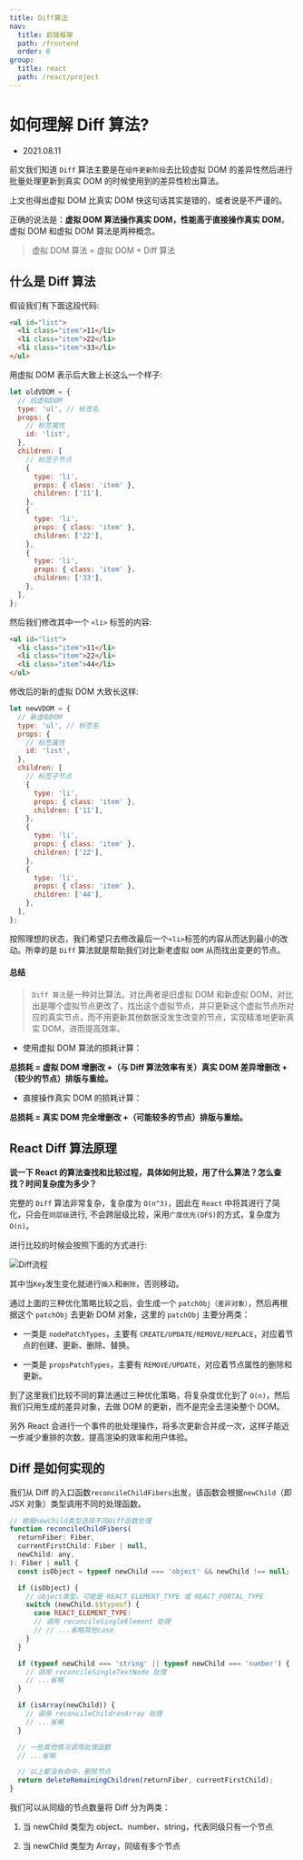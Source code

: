```yaml
---
title: Diff算法
nav:
  title: 前端框架
  path: /frontend
  order: 0
group:
  title: react
  path: /react/project
---
```


# 如何理解 Diff 算法?

- 2021.08.11

前文我们知道 `Diff` 算法主要是在`组件更新阶段`去比较虚拟 DOM 的差异性然后进行批量处理更新到真实 DOM 的时候使用到的差异性检出算法。

上文也得出虚拟 DOM 比真实 DOM 快这句话其实是错的，或者说是不严谨的。

正确的说法是：**虚拟 DOM 算法操作真实 DOM，性能高于直接操作真实 DOM**，虚拟 DOM 和虚拟 DOM 算法是两种概念。

> 虚拟 DOM 算法 = 虚拟 DOM + Diff 算法

## 什么是 Diff 算法

假设我们有下面这段代码:

```html
<ul id="list">
  <li class="item">11</li>
  <li class="item">22</li>
  <li class="item">33</li>
</ul>
```

用虚拟 DOM 表示后大致上长这么一个样子:

```js
let oldVDOM = {
  // 旧虚拟DOM
  type: 'ul', // 标签名
  props: {
    // 标签属性
    id: 'list',
  },
  children: [
    // 标签子节点
    {
      type: 'li',
      props: { class: 'item' },
      children: ['11'],
    },
    {
      type: 'li',
      props: { class: 'item' },
      children: ['22'],
    },
    {
      type: 'li',
      props: { class: 'item' },
      children: ['33'],
    },
  ],
};
```

然后我们修改其中一个 `<li>` 标签的内容:

```html
<ul id="list">
  <li class="item">11</li>
  <li class="item">22</li>
  <li class="item">44</li>
</ul>
```

修改后的新的虚拟 DOM 大致长这样:

```js
let newVDOM = {
  // 新虚拟DOM
  type: 'ul', // 标签名
  props: {
    // 标签属性
    id: 'list',
  },
  children: [
    // 标签子节点
    {
      type: 'li',
      props: { class: 'item' },
      children: ['11'],
    },
    {
      type: 'li',
      props: { class: 'item' },
      children: ['22'],
    },
    {
      type: 'li',
      props: { class: 'item' },
      children: ['44'],
    },
  ],
};
```

按照理想的状态，我们希望只去修改最后一个`<li>`标签的内容从而达到最小的改动。所幸的是 `Diff` 算法就是帮助我们对比新老虚拟 `DOM` 从而找出变更的节点。

#### 总结

> `Diff 算法`是一种对比算法。对比两者是旧虚拟 DOM 和新虚拟 DOM，对比出是哪个虚拟节点更改了，找出这个虚拟节点，并只更新这个虚拟节点所对应的真实节点，而不用更新其他数据没发生改变的节点，实现精准地更新真实 DOM，进而提高效率。

- 使用虚拟 DOM 算法的损耗计算：

**总损耗 = 虚拟 DOM 增删改 +（与 Diff 算法效率有关）真实 DOM 差异增删改 +（较少的节点）排版与重绘。**

- 直接操作真实 DOM 的损耗计算：

**总损耗 = 真实 DOM 完全增删改 +（可能较多的节点）排版与重绘。**

## React Diff 算法原理

**说一下 React 的算法查找和比较过程，具体如何比较，用了什么算法？怎么查找？时间复杂度为多少？**

完整的 `Diff` 算法非常复杂，复杂度为 `O(n^3)`，因此在 `React` 中将其进行了简化，只会在`同层级`进行, 不会跨层级比较，采用`广度优先(DFS)`的方式，复杂度为 `O(n)`。

进行比较的时候会按照下面的方式进行:

![Diff流程](https://img-blog.csdnimg.cn/20200303165633276.png?x-oss-process=image/watermark,type_ZmFuZ3poZW5naGVpdGk,shadow_10,text_aHR0cHM6Ly9ibG9nLmNzZG4ubmV0L3hqbDI3MTMxNA==,size_16,color_FFFFFF,t_70)

其中当`Key`发生变化就进行`插入`和`删除`，否则移动。

通过上面的三种优化策略比较之后，会生成一个 `patchObj（差异对象）`，然后再根据这个 `patchObj` 去更新 DOM 对象，这里的 `patchObj` 主要分两类：

- 一类是 `nodePatchTypes`，主要有 `CREATE/UPDATE/REMOVE/REPLACE`，对应着节点的创建、更新、删除、替换。

- 一类是 `propsPatchTypes`，主要有 `REMOVE/UPDATE`，对应着节点属性的删除和更新。

到了这里我们比较不同的算法通过三种优化策略，将复杂度优化到了 `O(n)`，然后我们只用生成的差异对象，去做 DOM 的更新，而不是完全去渲染整个 DOM。

另外 React 会进行一个事件的批处理操作，将多次更新合并成一次，这样子能近一步减少重排的次数，提高渲染的效率和用户体验。

## Diff 是如何实现的

我们从 Diff 的入口函数`reconcileChildFibers`出发，该函数会根据`newChild`（即 JSX 对象）类型调用不同的处理函数。

```js
// 根据newChild类型选择不同diff函数处理
function reconcileChildFibers(
  returnFiber: Fiber,
  currentFirstChild: Fiber | null,
  newChild: any,
): Fiber | null {
  const isObject = typeof newChild === 'object' && newChild !== null;

  if (isObject) {
    // object类型，可能是 REACT_ELEMENT_TYPE 或 REACT_PORTAL_TYPE
    switch (newChild.$$typeof) {
      case REACT_ELEMENT_TYPE:
      // 调用 reconcileSingleElement 处理
      // // ...省略其他case
    }
  }

  if (typeof newChild === 'string' || typeof newChild === 'number') {
    // 调用 reconcileSingleTextNode 处理
    // ...省略
  }

  if (isArray(newChild)) {
    // 调用 reconcileChildrenArray 处理
    // ...省略
  }

  // 一些其他情况调用处理函数
  // ...省略

  // 以上都没有命中，删除节点
  return deleteRemainingChildren(returnFiber, currentFirstChild);
}
```

我们可以从同级的节点数量将 Diff 分为两类：

1. 当 newChild 类型为 object、number、string，代表同级只有一个节点

2. 当 newChild 类型为 Array，同级有多个节点
